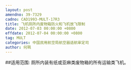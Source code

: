 ```yaml
---
layout: post
amendno: 39-7329
cadno: CAD1993-MULT-17R3
title: 飞机厕所内废物箱防火和飞机放飞限制
date: 2012-07-03 00:00:00 +0800
effdate: 2012-07-04 00:00:00 +0800
tag: MULT
categories: 中国民用航空局航空器适航审定司
author: 何珮
---
```


##适用范围:
厕所内装有纸或亚麻类废物箱的所有运输类飞机。

